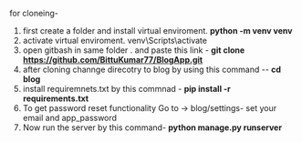for cloneing-

1. first create a folder and install virtual enviroment.
**python -m venv venv**
2. activate virtual enviroment.
  venv\Scripts\activate 
3. open gitbash in same folder . and paste this link -
**git clone https://github.com/BittuKumar77/BlogApp.git**
4. after cloning channge direcotry to blog by using this command --
**cd blog**
5. install requiremnets.txt by this commnad -
**pip install -r requirements.txt**
6. To get password reset functionality Go to -> blog/settings- set your email and app_password 
7. Now run the server by this command-
   **python manage.py runserver** 
